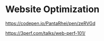 # Website Optimization

https://codepen.io/PantaRhei/pen/zeRVGd

https://3perf.com/talks/web-perf-101/
